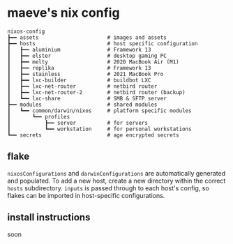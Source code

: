 # maeve's nix config

```
nixos-config
┣━━ assets                      # images and assets
┣━━ hosts                       # host specific configuration
┃   ┣━━ aluminium               # Framework 13
┃   ┣━━ elster                  # desktop gaming PC
┃   ┣━━ melty                   # 2020 MacBook Air (M1)
┃   ┣━━ replika                 # Framework 13
┃   ┣━━ stainless               # 2021 MacBook Pro
┃   ┣━━ lxc-builder             # buildbot LXC
┃   ┣━━ lxc-net-router          # netbird router
┃   ┣━━ lxc-net-router-2        # netbird router (backup)
┃   ┗━━ lxc-share               # SMB & SFTP server
┣━━ modules                     # shared modules
┃   ┗━━ common/darwin/nixos     # platform specific modules
┃       ┗━━ profiles            
┃           ┣━━ server          # for servers
┃           ┗━━ workstation     # for personal workstations
┗━━ secrets                     # age encrypted secrets
```

## flake

`nixosConfigurations` and `darwinConfigurations` are automatically generated and populated. To add a new host, create a new directory within the correct `hosts` subdirectory. `inputs` is passed through to each host's config, so flakes can be imported in host-specific configurations.

## install instructions

soon
